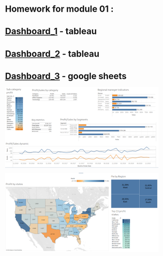 # Homework for module 01 : 
# [Dashboard_1](https://public.tableau.com/app/profile/.48972542/vizzes) - tableau
# [Dashboard_2](https://public.tableau.com/app/profile/.48972542/viz/Superstore_part_2/Dashboard1) - tableau
# [Dashboard_3](https://docs.google.com/spreadsheets/d/1O9x5hD59DBuLMmNGYuH02zHUJdZr-wFESddtCm-ssqY/edit?usp=sharing) - google sheets
![cover](https://github.com/MartynovychSerhii/DataLearn/blob/main/Files/img/Superstore_dashboard_1.png)

![cover](https://github.com/MartynovychSerhii/DataLearn/blob/main/Files/img/Superstore_dashboard_2.png)
